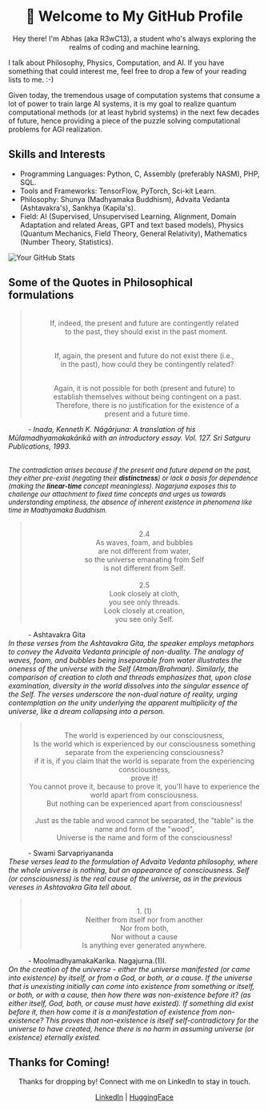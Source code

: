 <!--
**abhaskumarsinha/abhaskumarsinha** is a ✨ _special_ ✨ repository because its `README.md` (this file) appears on your GitHub profile.

Here are some ideas to get you started:

- 🔭 I’m currently working on ...
- 🌱 I’m currently learning ...
- 👯 I’m looking to collaborate on ...
- 🤔 I’m looking for help with ...
- 💬 Ask me about ...
- 📫 How to reach me: ...
- 😄 Pronouns: ...
- ⚡ Fun fact: ...
-->

<h1 align="center">👋 Welcome to My GitHub Profile</h1>

<p align="center">
  Hey there! I'm Abhas (aka R3wC13), a student who's always exploring the realms of coding and machine learning.
</p>


I talk about Philosophy, Physics, Computation, and AI. If you have something that could interest me, feel free to drop a few of your reading lists to me. :-)

Given today, the tremendous usage of computation systems that consume a lot of power to train large AI systems, it is my goal to realize quantum computational methods (or at least hybrid systems) in the next few decades of future, hence providing a piece of the puzzle solving computational problems for AGI realization.

## Skills and Interests

- Programming Languages: Python, C, Assembly (preferably NASM), PHP, SQL.
- Tools and Frameworks: TensorFlow, PyTorch, Sci-kit Learn.
- Philosophy: Shunya (Madhyamaka Buddhism), Advaita Vedanta (Ashtavakra's), Sankhya (Kapila's).
- Field: AI (Supervised, Unsupervised Learning, Alignment, Domain Adaptation and related Areas, GPT and text based models), Physics (Quantum Mechanics, Field Theory, General Relativity), Mathematics (Number Theory, Statistics).

![Your GitHub Stats](https://github-readme-stats.vercel.app/api?username=abhaskumarsinha&show_icons=true&theme=radical)

## Some of the Quotes in Philosophical formulations

<blockquote align='center'>
<br>
  If, indeed, the present and future are contingently related<br>
    &nbsp;&nbsp;to the past, they should exist in the past moment.<br><br>

  If, again, the present and future do not exist there (i.e.,<br>
   &nbsp;&nbsp; in the past), how could they be contingently related?<br><br>

  Again, it is not possible for both (present and future) to<br>
  &nbsp;&nbsp;  establish themselves without being contingent on a past.<br>
  &nbsp;&nbsp;  Therefore, there is no justification for the existence of a<br>
   &nbsp;&nbsp; present and a future time.
    
</blockquote>
&nbsp;&nbsp;&nbsp;&nbsp;&nbsp;&nbsp;&nbsp;&nbsp;&nbsp;&nbsp;- <i size='1'></text>Inada, Kenneth K. Nāgārjuna: A translation of his Mūlamadhyamakakārikā with an introductory essay. Vol. 127. Sri Satguru Publications, 1993.</i><br><br>

<i style="font-size: small;">The contradiction arises because if the present and future depend on the past, they either pre-exist (negating their <b>distinctness</b>) or lack a basis for dependence (making the <b>linear-time</b> concept meaningless). Nagarjuna exposes this to challenge our attachment to fixed time concepts and urges us towards understanding emptiness, the absence of inherent existence in phenomena like time in Madhyamaka Buddhism.</i>


<blockquote align='center'>
<br>
2.4<br>
As waves, foam, and bubbles<br>
are not different from water,<br>
so the universe emanating from Self<br>
is not different from Self.<br><br>
2.5<br>
Look closely at cloth,<br>
you see only threads.<br>
Look closely at creation,<br>
you see only Self. <br>

</blockquote>
&nbsp;&nbsp;&nbsp;&nbsp;&nbsp;&nbsp;&nbsp;&nbsp;&nbsp;&nbsp;- Ashtavakra Gita

<br>
<i align='justify'>In these verses from the Ashtavakra Gita, the speaker employs metaphors to convey the Advaita Vedanta principle of non-duality. The analogy of waves, foam, and bubbles being inseparable from water illustrates the oneness of the universe with the Self (Atman/Brahman). Similarly, the comparison of creation to cloth and threads emphasizes that, upon close examination, diversity in the world dissolves into the singular essence of the Self. The verses underscore the non-dual nature of reality, urging contemplation on the unity underlying the apparent multiplicity of the universe, like a dream collapsing into a person.</i><br>



<blockquote align='center'>
<br>
The world is experienced by our consciousness,<br>
Is the world which is experienced by our consciousness something separate from the experiencing consciousness?<br>
if it is, if you claim that the world is separate from the experiencing consciousness,<br>
prove it!<br>
You cannot prove it, because to prove it, you'll have to experience the world apart from consciousness.<br>
But nothing can be experienced apart from consciousness!<br>
<br>
Just as the table and wood cannot be separated, the "table" is the name and form of the "wood",<br>
Universe is the name and form of the consciousness!<br>


</blockquote>
&nbsp;&nbsp;&nbsp;&nbsp;&nbsp;&nbsp;&nbsp;&nbsp;&nbsp;&nbsp;- Swami Sarvapriyananda

<br>
<i align='justify'>These verses lead to the formulation of Advaita Vedanta philosophy, where the whole universe is nothing, but an appearance of consciousness. Self (or consciousness) is the real cause of the universe, as in the previous vereses in Ashtavakra Gita tell about.</i><br>


<blockquote align='center'>
<br>
1. (1)<br>
Neither from itself nor from another<br>
Nor from both,<br>
Nor without a cause<br>
Is anything ever generated anywhere.<br>

</blockquote>
&nbsp;&nbsp;&nbsp;&nbsp;&nbsp;&nbsp;&nbsp;&nbsp;&nbsp;&nbsp;- MoolmadhyamakaKarika. Nagajurna.(1)I.

<br>
<i align='justify'>On the creation of the universe - either the universe manifested (or came into existence) by itself, or from a God, or both, or a cause. If the universe that is unexisting initially can come into existence from something or itself, or both, or with a cause, then how there was non-existence before it? (as either itself, God, both, or cause must have existed). If something did exist before it, then how come it is a manifestation of existence from non-existence? This proves that non-existence is itself self-contradictory for the universe to have created, hence there is no harm in assuming universe (or existence) eternally existed.</i>



## Thanks for Coming!

<p align="center">
  Thanks for dropping by! Connect with me on LinkedIn to stay in touch.
</p>

<p align="center">
  <a href="https://www.linkedin.com/in/abhas-kumar-sinha/">LinkedIn</a> | <a href="https://huggingface.co/abhaskumarsinha">HuggingFace</a>
</p>

